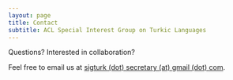 ```yaml
---
layout: page
title: Contact
subtitle: ACL Special Interest Group on Turkic Languages
---
```


Questions? Interested in collaboration?

Feel free to email us at [sigturk (dot) secretary (at) gmail (dot) com](mailto:sigturk.secretary@gmail.com).
